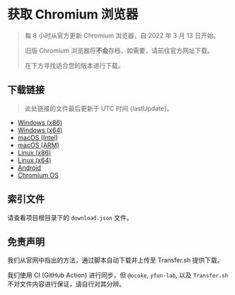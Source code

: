 # 获取 Chromium 浏览器

> 每 8 小时从官方更新 Chromium 浏览器，自 2022 年 3 月 13 日开始。
> 
> 旧版 Chromium 浏览器将**不会**存档，如需要，请前往官方网址下载。
>
> 在下方寻找适合您的版本进行下载。

## 下载链接

> 此处链接的文件最后更新于 UTC 时间 {lastUpdate}。

- [Windows (x86)](https://transfer.sh/5PmiY3uKzy/Win.zip)
- [Windows (x64)](https://transfer.sh/g9dU0sgtwG/Win_x64.zip)
- [macOS (Intel)](https://transfer.sh/e3uEIrNpno/Mac.zip)
- [macOS (ARM)](https://transfer.sh/3KCvaL9P2U/Mac_Arm.zip)
- [Linux (x86)](https://transfer.sh/YDBNDiltj2/Linux.zip)
- [Linux (x64)](https://transfer.sh/EcwcTp1yRT/Linux_x64.zip)
- [Android](https://transfer.sh/h8qim66CTD/Android.zip)
- [Chromium OS](https://transfer.sh/VIWdmxd8Ys/Linux_ChromiumOS_Full.zip)

## 索引文件

请查看项目根目录下的 `download.json` 文件。

## 免责声明

我们从官网中指出的方法，通过脚本自动下载并上传至 Transfer.sh 提供下载。

我们使用 CI (GitHub Action) 进行同步，但 `@ocoke`, `yfun-lab`, 以及 `Transfer.sh` 不对文件内容进行保证，请自行对其分辨。
